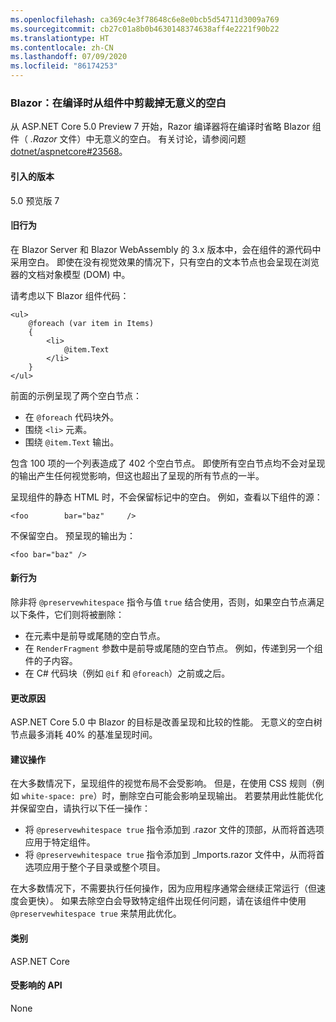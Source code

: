 ```yaml
---
ms.openlocfilehash: ca369c4e3f78648c6e8e0bcb5d54711d3009a769
ms.sourcegitcommit: cb27c01a8b0b4630148374638aff4e2221f90b22
ms.translationtype: HT
ms.contentlocale: zh-CN
ms.lasthandoff: 07/09/2020
ms.locfileid: "86174253"
---
```

### <a name="blazor-insignificant-whitespace-trimmed-from-components-at-compile-time"></a>Blazor：在编译时从组件中剪裁掉无意义的空白

从 ASP.NET Core 5.0 Preview 7 开始，Razor 编译器将在编译时省略 Blazor 组件（ *.Razor* 文件）中无意义的空白。 有关讨论，请参阅问题 [dotnet/aspnetcore#23568](https://github.com/dotnet/aspnetcore/issues/23568)。

#### <a name="version-introduced"></a>引入的版本

5.0 预览版 7

#### <a name="old-behavior"></a>旧行为

在 Blazor Server 和 Blazor WebAssembly 的 3.x 版本中，会在组件的源代码中采用空白。 即使在没有视觉效果的情况下，只有空白的文本节点也会呈现在浏览器的文档对象模型 (DOM) 中。

请考虑以下 Blazor 组件代码：

```razor
<ul>
    @foreach (var item in Items)
    {
        <li>
            @item.Text
        </li>
    }
</ul>
```

前面的示例呈现了两个空白节点：

* 在 `@foreach` 代码块外。
* 围绕 `<li>` 元素。
* 围绕 `@item.Text` 输出。

包含 100 项的一个列表造成了 402 个空白节点。 即使所有空白节点均不会对呈现的输出产生任何视觉影响，但这也超出了呈现的所有节点的一半。

呈现组件的静态 HTML 时，不会保留标记中的空白。 例如，查看以下组件的源：

```razor
<foo        bar="baz"     />
```

不保留空白。 预呈现的输出为：

```razor
<foo bar="baz" />
```

#### <a name="new-behavior"></a>新行为

除非将 `@preservewhitespace` 指令与值 `true` 结合使用，否则，如果空白节点满足以下条件，它们则将被删除：

* 在元素中是前导或尾随的空白节点。
* 在 `RenderFragment` 参数中是前导或尾随的空白节点。 例如，传递到另一个组件的子内容。
* 在 C# 代码块（例如 `@if` 和 `@foreach`）之前或之后。

#### <a name="reason-for-change"></a>更改原因

ASP.NET Core 5.0 中 Blazor 的目标是改善呈现和比较的性能。 无意义的空白树节点最多消耗 40% 的基准呈现时间。

#### <a name="recommended-action"></a>建议操作

在大多数情况下，呈现组件的视觉布局不会受影响。 但是，在使用 CSS 规则（例如 `white-space: pre`）时，删除空白可能会影响呈现输出。 若要禁用此性能优化并保留空白，请执行以下任一操作：

* 将 `@preservewhitespace true` 指令添加到 .razor 文件的顶部，从而将首选项应用于特定组件。
* 将 `@preservewhitespace true` 指令添加到 _Imports.razor 文件中，从而将首选项应用于整个子目录或整个项目。

在大多数情况下，不需要执行任何操作，因为应用程序通常会继续正常运行（但速度会更快）。 如果去除空白会导致特定组件出现任何问题，请在该组件中使用 `@preservewhitespace true` 来禁用此优化。

#### <a name="category"></a>类别

ASP.NET Core

#### <a name="affected-apis"></a>受影响的 API

None

<!--

#### Affected APIs

Not detectable via API analysis

-->
